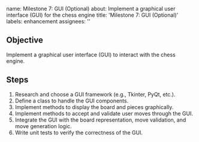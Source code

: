 name: Milestone 7: GUI (Optional)
about: Implement a graphical user interface (GUI) for the chess engine
title: 'Milestone 7: GUI (Optional)'
labels: enhancement
assignees: ''

## Objective
Implement a graphical user interface (GUI) to interact with the chess engine.

## Steps
1. Research and choose a GUI framework (e.g., Tkinter, PyQt, etc.).
2. Define a class to handle the GUI components.
3. Implement methods to display the board and pieces graphically.
4. Implement methods to accept and validate user moves through the GUI.
5. Integrate the GUI with the board representation, move validation, and move generation logic.
6. Write unit tests to verify the correctness of the GUI.

